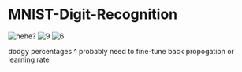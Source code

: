 # MNIST-Digit-Recognition

![hehe?](https://xirei.moe/uploader/?f=pj471q00.png)
![9](https://xirei.moe/uploader/?f=k4og24i9.png)
![6](https://xirei.moe/uploader/?f=1i1r6pln.png)

dodgy percentages ^
probably need to fine-tune back propogation or learning rate
